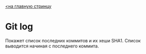[<на главную стринцу](readme.md)

# Git log

Покажет список последних коммитов и их хеши SHA1. Список выводится начиная с последнего коммита.
